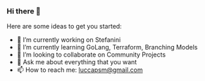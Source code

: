 ### Hi there 👋

Here are some ideas to get you started:

- 🔭 I’m currently working on Stefanini
- 🌱 I’m currently learning GoLang, Terraform, Branching Models
- 👯 I’m looking to collaborate on Community Projects
- 💬 Ask me about everything that you want
- 📫 How to reach me: luccapsm@gmail.com
